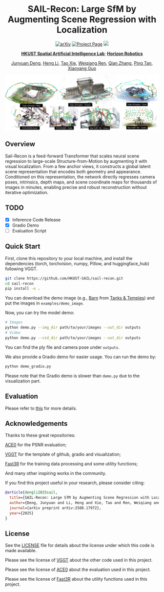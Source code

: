 <div align="center">
<h1>SAIL-Recon: Large SfM by Augmenting Scene Regression with Localization</h1>


<a href="https://arxiv.org/pdf/2508.17972"><img src="https://img.shields.io/badge/arXiv-2508.17972-b31b1b" alt="arXiv"></a>
<a href="https://hkust-sail.github.io/sail-recon/"><img src="https://img.shields.io/badge/Project_Page-green" alt="Project Page"></a>
<a href='https://huggingface.co/spaces/HKUST-SAIL/SAIL-Recon'><img src='https://img.shields.io/badge/%F0%9F%A4%97%20Hugging%20Face-Demo-blue'></a>


**[HKUST Spatial Artificial Intelligence Lab](https://github.com/HKUST-SAIL)**; **[Horizon Robotics](https://en.horizon.auto/)**


[Junyuan Deng](https://scholar.google.com/citations?user=KTCPC5IAAAAJ&hl=en), [Heng Li](https://hengli.me/), [Tao Xie](https://github.com/xbillowy), [Weiqiang Ren](https://cn.linkedin.com/in/weiqiang-ren-b2798636), [Qian Zhang](https://cn.linkedin.com/in/qian-zhang-10234b73), [Ping Tan](https://facultyprofiles.hkust.edu.hk/profiles.php?profile=ping-tan-pingtan), [Xiaoyang Guo](https://xy-guo.github.io/)
</div>

![pic1](docs/traj_ply.png)



## Overview

Sail-Recon is a feed-forward Transformer that scales neural scene regression to large-scale Structure-from-Motion by augmenting it with visual localization. From a few anchor views, it constructs a global latent scene representation that encodes both geometry and appearance. Conditioned on this representation, the network directly regresses camera poses, intrinsics, depth maps, and scene coordinate maps for thousands of images in minutes, enabling precise and robust reconstruction without iterative optimization.


## TODO
- [x] Inference Code Release
- [x] Gradio Demo
- [ ] Evaluation Script

## Quick Start

First, clone this repository to your local machine, and install the dependencies (torch, torchvision, numpy, Pillow, and huggingface_hub) following VGGT.

```bash
git clone https://github.com/HKUST-SAIL/sail-recon.git
cd sail-recon
pip install -e .
```

You can download the demo image (e.g., [Barn](https://drive.google.com/file/d/0B-ePgl6HF260NzQySklGdXZyQzA/view?resourcekey=0-luQ7Jaym5BQL6IjxsgXY9A) from [Tanks & Temples](https://www.tanksandtemples.org/)) and put the images in `examples/demo_image`.

Now, you can try the model demo:
```bash
# Images
python demo.py --img_dir path/to/your/images --out_dir outputs
# Video
python demo.py --vid_dir path/to/your/images --out_dir outputs
```

You can find the ply file and camera pose under `outputs`.

We also provide a Gradio demo for easier usage. You can run the demo by:
```bash
python demo_gradio.py
```
Please note that the Gradio demo is slower than `demo.py` due to the visualization part.


## Evaluation

Please refer to [this](eval/readme.md) for more details.

## Acknowledgements

Thanks to these great repositories:

[ACE0](https://github.com/nianticlabs/acezero) for the PSNR evaluation;

[VGGT](https://github.com/facebookresearch/vggt) for the template of github, gradio and visualization;

[Fast3R](https://github.com/facebookresearch/fast3r) for the training data processing and some utility functions;

And many other inspiring works in the community.

If you find this project useful in your research, please consider citing:
```bibtex
@article{dengli2025sail,
  title={SAIL-Recon: Large SfM by Augmenting Scene Regression with Localization},
  author={Deng, Junyuan and Li, Heng and Xie, Tao and Ren, Weiqiang and Zhang, Qian and Tan, Ping and Guo, Xiaoyang},
  journal={arXiv preprint arXiv:2508.17972},
  year={2025}
}
```

## License

See the [LICENSE](./LICENSE.txt) file for details about the license under which this code is made available.

Please see the license of [VGGT](https://github.com/facebookresearch/vggt) about the other code used in this project.

Please see the license of [ACE0](https://github.com/nianticlabs/acezero) about the evaluation used in this project.

Please see the license of [Fast3R](https://github.com/facebookresearch/fast3r) about the utility functions used in this project.
